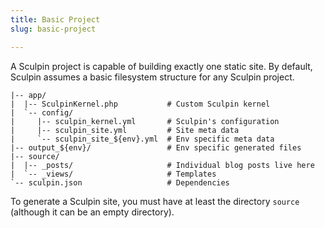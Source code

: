```yaml
---
title: Basic Project
slug: basic-project

---
```


A Sculpin project is capable of building exactly one static site. By default,
Sculpin assumes a basic filesystem structure for any Sculpin project.

    |-- app/
    |  |-- SculpinKernel.php           # Custom Sculpin kernel
    |  `-- config/
    |     |-- sculpin_kernel.yml       # Sculpin's configuration
    |     |-- sculpin_site.yml         # Site meta data
    |     `-- sculpin_site_${env}.yml  # Env specific meta data
    |-- output_${env}/                 # Env specific generated files
    |-- source/
    |  |-- _posts/                     # Individual blog posts live here
    |  `-- _views/                     # Templates
    `-- sculpin.json                   # Dependencies

To generate a Sculpin site, you must have at least the directory `source` (although it can be an empty directory).